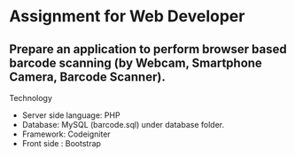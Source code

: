 # Assignment for Web Developer
## Prepare an application to perform browser based barcode scanning (by Webcam, Smartphone Camera, Barcode Scanner).

Technology
  - Server side language: PHP
  - Database: MySQL (barcode.sql) under database folder.
  - Framework: Codeigniter
  - Front side : Bootstrap 
